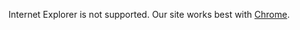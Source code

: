 Internet Explorer is not supported. Our site works best with [Chrome](https://www.google.com/chrome/).